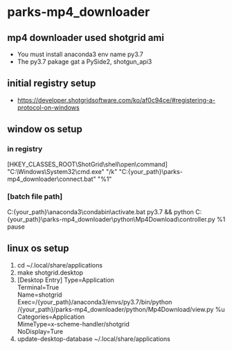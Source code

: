 # parks-mp4_downloader
## mp4 downloader used shotgrid ami
- You must install anaconda3 env name py3.7
- The py3.7 pakage gat a PySide2, shotgun_api3

## initial registry setup
- https://developer.shotgridsoftware.com/ko/af0c94ce/#registering-a-protocol-on-windows

## window os setup
### in registry
[HKEY_CLASSES_ROOT\ShotGrid\shell\open\command]
"C:\Windows\System32\cmd.exe" "/k" "C:\{your_path}\parks-mp4_downloader\connect.bat" "%1"

### [batch file path]
C:\{your_path}\anaconda3\condabin\activate.bat py3.7 && python C:\{your_path}\parks-mp4_downloader\python\Mp4Download\controller.py %1
pause

## linux os setup
1. cd ~/.local/share/applications
2.  make shotgrid.desktop
3.  [Desktop Entry]
Type=Application  
Terminal=True  
Name=shotgrid  
Exec=/{your_path}/anaconda3/envs/py3.7/bin/python /{your_path}/parks-mp4_downloader/python/Mp4Download/view.py %u  
Categories=Application  
MimeType=x-scheme-handler/shotgrid  
NoDisplay=Ture  
4. update-desktop-database ~/.local/share/applications
